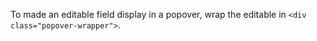 To made an editable field display in a popover, wrap the editable in `<div class="popover-wrapper">`.
